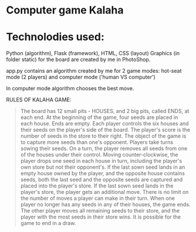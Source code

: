 # Computer game Kalaha

# Technolodies used:
Python (algorithm), Flask (framework), HTML, CSS (layout)
Graphics (in folder static) for the board are created by me in PhotoShop.

app.py contains an algorithm created by me for 2 game modes: 
hot-seat mode (2 players) and computer mode ('human VS computer')

In computer mode algorithm chooses the best move. 

RULES OF KALAHA GAME:
> The board has 12 small pits - HOUSES, and 2 big pits, called ENDS, at each end. 
> At the beginning of the game, four seeds are placed in each house. Ends are empty. Each player controls the six houses and their seeds on the player's side of the board. The player's score is the number of seeds in the store to their right.
> The object of the game is to capture more seeds than one's opponent.
> Players take turns sowing their seeds. On a turn, the player removes all seeds from one of the houses under their control. Moving counter-clockwise, the player drops one seed in each house in turn, including the player's own store but not their opponent's.
> If the last sown seed lands in an empty house owned by the player, and the opposite house contains seeds, both the last seed and the opposite seeds are captured and placed into the player's store.
> If the last sown seed lands in the player's store, the player gets an additional move. There is no limit on the number of moves a player can make in their turn.
> When one player no longer has any seeds in any of their houses, the game ends. The other player moves all remaining seeds to their store, and the player with the most seeds in their store wins.
> It is possible for the game to end in a draw.
